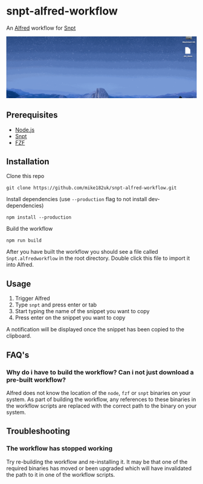 # snpt-alfred-workflow

An [Alfred](https://www.alfredapp.com/) workflow for [Snpt](https://github.com/mike182uk/snpt)

![](example.gif)

## Prerequisites

- [Node.js](https://nodejs.org/en/)
- [Snpt](https://github.com/mike182uk/snpt)
- [FZF](https://github.com/junegunn/fzf)

## Installation

Clone this repo

```
git clone https://github.com/mike182uk/snpt-alfred-workflow.git
```

Install dependencies (use `--production` flag to not install dev-dependencies)

```
npm install --production
```

Build the workflow

```
npm run build
```

After you have built the workflow you should see a file called `Snpt.alfredworkflow` in the root directory. Double click this file to import it into Alfred.

## Usage

1. Trigger Alfred
2. Type `snpt` and press enter or tab
3. Start typing the name of the snippet you want to copy
4. Press enter on the snippet you want to copy

A notification will be displayed once the snippet has been copied to the clipboard.

## FAQ's

### Why do i have to build the workflow? Can i not just download a pre-built workflow?

Alfred does not know the location of the `node`, `fzf` or `snpt` binaries on your system. As part of building the workflow, any references to these binaries in the workflow scripts are replaced with the correct path to the binary on your system.

## Troubleshooting

### The workflow has stopped working

Try re-building the workflow and re-installing it. It may be that one of the required binaries has moved or been upgraded which will have invalidated the path to it in one of the workflow scripts.
